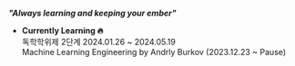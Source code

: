 ***"Always learning and keeping your ember"***

- **Currently Learning 🔥**\
  독학학위제 2단계 2024.01.26 ~ 2024.05.19\
  Machine Learning Engineering by Andrly Burkov (2023.12.23 ~ Pause)

